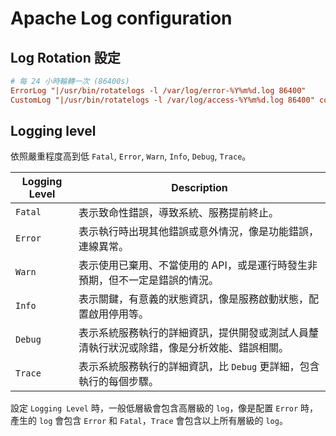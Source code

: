 # Apache Log configuration

## Log Rotation 設定

```conf
# 每 24 小時輪轉一次 (86400s)
ErrorLog "|/usr/bin/rotatelogs -l /var/log/error-%Y%m%d.log 86400"
CustomLog "|/usr/bin/rotatelogs -l /var/log/access-%Y%m%d.log 86400" combined
```

## Logging level

依照嚴重程度高到低 `Fatal`, `Error`, `Warn`, `Info`, `Debug`, `Trace`。

| Logging Level | Description |
| --- | --- |
| `Fatal` | 表示致命性錯誤，導致系統、服務提前終止。 |
| `Error` | 表示執行時出現其他錯誤或意外情況，像是功能錯誤，連線異常。 |
| `Warn` | 表示使用已棄用、不當使用的 API，或是運行時發生非預期，但不一定是錯誤的情況。 |
| `Info` | 表示關鍵，有意義的狀態資訊，像是服務啟動狀態，配置啟用停用等。 |
| `Debug` | 表示系統服務執行的詳細資訊，提供開發或測試人員釐清執行狀況或除錯，像是分析效能、錯誤相關。 |
| `Trace` | 表示系統服務執行的詳細資訊，比 `Debug` 更詳細，包含執行的每個步驟。 |

設定 `Logging Level` 時，一般低層級會包含高層級的 `log`，像是配置 `Error` 時，產生的 `log` 會包含 `Error` 和 `Fatal`，`Trace` 會包含以上所有層級的 `log`。
